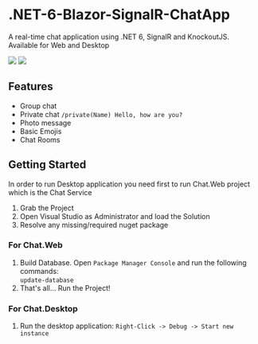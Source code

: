 # .NET-6-Blazor-SignalR-ChatApp

A real-time chat application using .NET 6, SignalR and KnockoutJS. Available for Web and Desktop

![](https://raw.githubusercontent.com/AKouki/SignalR-Chat/main/Chat.Web/wwwroot/images/screenshots/mockup1.png)
![](https://raw.githubusercontent.com/AKouki/SignalR-Chat/main/Chat.Web/wwwroot/images/screenshots/desktop.png)

## Features
* Group chat
* Private chat `/private(Name) Hello, how are you?`
* Photo message
* Basic Emojis
* Chat Rooms

## Getting Started
In order to run Desktop application you need first to run Chat.Web project which is the Chat Service

1. Grab the Project
2. Open Visual Studio as Administrator and load the Solution
3. Resolve any missing/required nuget package

### For Chat.Web
1. Build Database. Open `Package Manager Console` and run the following commands: <br />
`update-database` <br />
2. That's all... Run the Project!

### For Chat.Desktop
1. Run the desktop application: `Right-Click -> Debug -> Start new instance`

